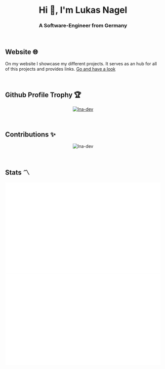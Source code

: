 <h1 align="center">Hi 👋, I'm Lukas Nagel</h1>
<h3 align="center">A Software-Engineer from Germany</h3>
<br>

## Website 🌐

On my website I showcase my different projects. It serves as an hub for all of this projects and provides links.
[Go and have a look](https://lna-dev.net)

<br>

## Github Profile Trophy 🏆

<p align="center"> <a href="https://github.com/ryo-ma/github-profile-trophy"><img src="https://github-profile-trophy.vercel.app/?username=lna-dev" alt="lna-dev" /></a> </p>
<br>

## Contributions ✨

<p align="center"><img src="https://github-readme-streak-stats.herokuapp.com/?user=lna-dev&" alt="lna-dev" /></p>
<br>

## Stats 〽️

<p align="center">
<img src="https://raw.githubusercontent.com/LNA-DEV/GitHubStats/master/generated/overview.svg#gh-dark-mode-only">
<img src="https://raw.githubusercontent.com/LNA-DEV/GitHubStats/master/generated/overview.svg#gh-light-mode-only">
</p>

<br>

<!-- ## Time spent 🕒

### Total

[![wakatime](https://wakatime.com/badge/user/d37401d6-1566-41ea-b7ab-8cc7d2c9f55b.svg)](https://wakatime.com/@d37401d6-1566-41ea-b7ab-8cc7d2c9f55b)

### This project

[![wakatime](https://wakatime.com/badge/user/d37401d6-1566-41ea-b7ab-8cc7d2c9f55b/project/30bc0bbb-b4c4-4c80-b09e-6a65580b9d8f.svg)](https://wakatime.com/badge/user/d37401d6-1566-41ea-b7ab-8cc7d2c9f55b/project/30bc0bbb-b4c4-4c80-b09e-6a65580b9d8f)

<br> -->

<!-- ## Most used languages 💻

<p align="center"><img src="https://github-readme-stats.vercel.app/api/top-langs?username=lna-dev&show_icons=true&locale=en&layout=compact" alt="lna-dev" /></p>

<br> -->
